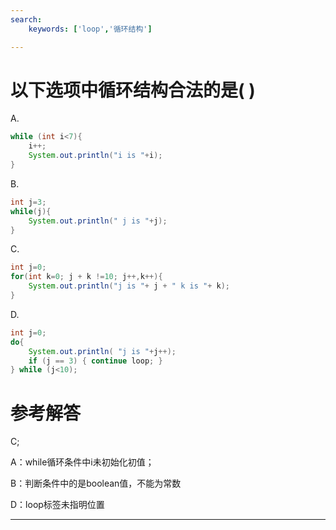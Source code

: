 ```yaml
---
search:
    keywords: ['loop','循环结构']

---
```



# 以下选项中循环结构合法的是\( \)

A.
```java
while (int i<7){
    i++;
    System.out.println("i is "+i);
}
```

B.
```java
int j=3;
while(j){
    System.out.println(" j is "+j);
}
```

C.
```java
int j=0;
for(int k=0; j + k !=10; j++,k++){
    System.out.println("j is "+ j + " k is "+ k);
}
```

D.
```java
int j=0;
do{
    System.out.println( "j is "+j++);
    if (j == 3) { continue loop; }
} while (j<10);
```

# 参考解答

C;

A：while循环条件中i未初始化初值；

B：判断条件中的是boolean值，不能为常数

D：loop标签未指明位置

---



